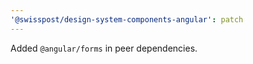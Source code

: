 ```yaml
---
'@swisspost/design-system-components-angular': patch
---
```


Added `@angular/forms` in peer dependencies.
